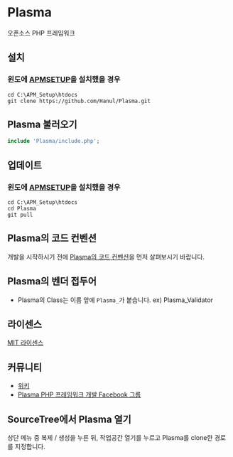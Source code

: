 # Plasma
오픈소스 PHP 프레임워크

## 설치
### 윈도에 [APMSETUP](http://www.apmsetup.com/)을 설치했을 경우
```
cd C:\APM_Setup\htdocs
git clone https://github.com/Hanul/Plasma.git
```

## Plasma 불러오기
```php
include 'Plasma/include.php';
```

## 업데이트
### 윈도에 [APMSETUP](http://www.apmsetup.com/)을 설치했을 경우
```
cd C:\APM_Setup\htdocs
cd Plasma
git pull
```

## Plasma의 코드 컨벤션
개발을 시작하시기 전에 [Plasma의 코드 컨벤션](https://github.com/Hanul/Plasma/wiki/Plasma-%ED%94%84%EB%A0%88%EC%9E%84%EC%9B%8C%ED%81%AC-%EC%BD%94%EB%93%9C-%EC%BB%A8%EB%B2%A4%EC%85%98)을 먼저 살펴보시기 바랍니다.

## Plasma의 벤더 접두어
- Plasma의 Class는 이름 앞에 `Plasma_`가 붙습니다. ex) Plasma_Validator

## 라이센스
[MIT 라이센스](LICENSE)

## 커뮤니티
- [위키](https://github.com/Hanul/Plasma/wiki)
- [Plasma PHP 프레임워크 개발 Facebook 그룹](https://www.facebook.com/groups/plasmaframework/)

## SourceTree에서 Plasma 열기
상단 메뉴 중 복제 / 생성을 누른 뒤, 작업공간 열기를 누르고 Plasma를 clone한 경로를 지정합니다.

